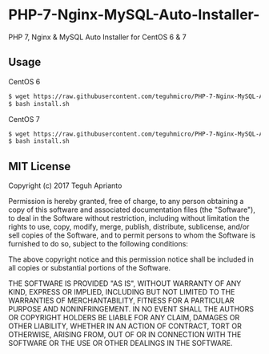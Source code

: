 # PHP-7-Nginx-MySQL-Auto-Installer-
PHP 7, Nginx &amp; MySQL Auto Installer for CentOS 6 & 7

## Usage ##

CentOS 6
```bash
$ wget https://raw.githubusercontent.com/teguhmicro/PHP-7-Nginx-MySQL-Auto-Installer-/master/installer-for-centos-6.sh -O install.sh
$ bash install.sh
```
CentOS 7
```bash
$ wget https://raw.githubusercontent.com/teguhmicro/PHP-7-Nginx-MySQL-Auto-Installer-/master/installer-for-centos-7.sh -O install.sh
$ bash install.sh
```

## MIT License ##

Copyright (c) 2017 Teguh Aprianto

Permission is hereby granted, free of charge, to any person obtaining a copy
of this software and associated documentation files (the "Software"), to deal
in the Software without restriction, including without limitation the rights
to use, copy, modify, merge, publish, distribute, sublicense, and/or sell
copies of the Software, and to permit persons to whom the Software is
furnished to do so, subject to the following conditions:

The above copyright notice and this permission notice shall be included in all
copies or substantial portions of the Software.

THE SOFTWARE IS PROVIDED "AS IS", WITHOUT WARRANTY OF ANY KIND, EXPRESS OR
IMPLIED, INCLUDING BUT NOT LIMITED TO THE WARRANTIES OF MERCHANTABILITY,
FITNESS FOR A PARTICULAR PURPOSE AND NONINFRINGEMENT. IN NO EVENT SHALL THE
AUTHORS OR COPYRIGHT HOLDERS BE LIABLE FOR ANY CLAIM, DAMAGES OR OTHER
LIABILITY, WHETHER IN AN ACTION OF CONTRACT, TORT OR OTHERWISE, ARISING FROM,
OUT OF OR IN CONNECTION WITH THE SOFTWARE OR THE USE OR OTHER DEALINGS IN THE
SOFTWARE.
